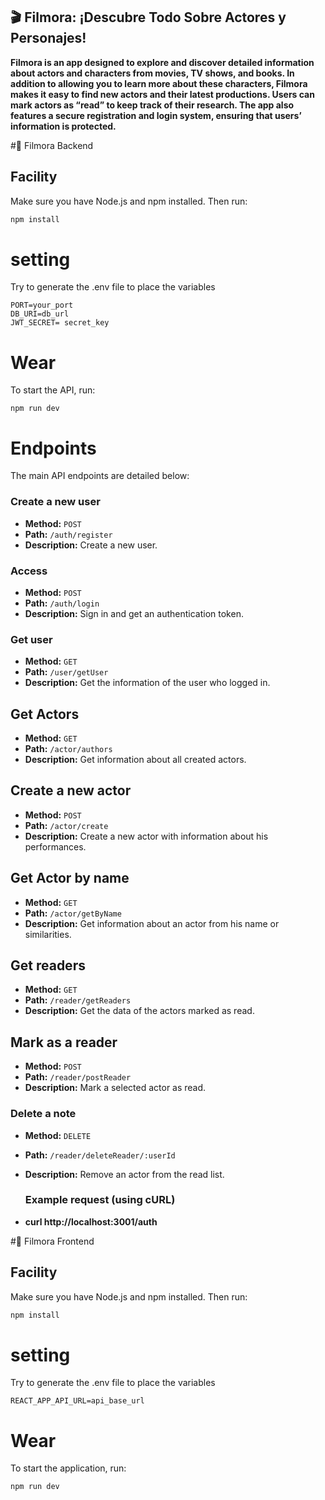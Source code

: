 ## 🎬 Filmora: ¡Descubre Todo Sobre Actores y Personajes!

__Filmora is an app designed to explore and discover detailed information about actors and characters from movies, TV shows, and books. In addition to allowing you to learn more about these characters, Filmora makes it easy to find new actors and their latest productions. Users can mark actors as “read” to keep track of their research. The app also features a secure registration and login system, ensuring that users’ information is protected.__

#🚀 Filmora Backend

## Facility
Make sure you have Node.js and npm installed. Then run:

```bash
npm install
```

# setting
Try to generate the .env file to place the variables

```
PORT=your_port
DB_URI=db_url
JWT_SECRET= secret_key
```

# Wear

To start the API, run:
```
npm run dev
```
# Endpoints
The main API endpoints are detailed below:

### Create a new user
- **Method:** `POST`
- **Path:** `/auth/register`
- **Description:** Create a new user.

### Access
- **Method:** `POST`
- **Path:** `/auth/login`
- **Description:** Sign in and get an authentication token.

### Get user
- **Method:** `GET`
- **Path:** `/user/getUser`
- **Description:** Get the information of the user who logged in.

## Get Actors
- **Method:** `GET`
- **Path:** `/actor/authors`
- **Description:** Get information about all created actors.

## Create a new actor
- **Method:** `POST`
- **Path:** `/actor/create`
- **Description:** Create a new actor with information about his performances.

## Get Actor by name
- **Method:** `GET`
- **Path:** `/actor/getByName`
- **Description:** Get information about an actor from his name or similarities.

## Get readers
- **Method:** `GET`
- **Path:** `/reader/getReaders`
- **Description:** Get the data of the actors marked as read.

## Mark as a reader
- **Method:** `POST`
- **Path:** `/reader/postReader`
- **Description:** Mark a selected actor as read.

### Delete a note

- **Method:** `DELETE`
- **Path:** `/reader/deleteReader/:userId`
- **Description:** Remove an actor from the read list.

  ### Example request (using cURL)
- **curl http://localhost:3001/auth**


#🎨 Filmora Frontend
  
## Facility
Make sure you have Node.js and npm installed. Then run:

```bash
npm install
```

# setting
Try to generate the .env file to place the variables

```
REACT_APP_API_URL=api_base_url
```

# Wear
To start the application, run:
```
npm run dev
```



